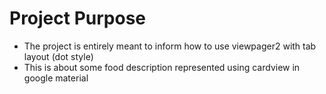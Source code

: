 # Project Purpose
- The project is entirely meant to inform how to use viewpager2 with tab layout (dot style)
- This is about some food description represented using cardview in google material
